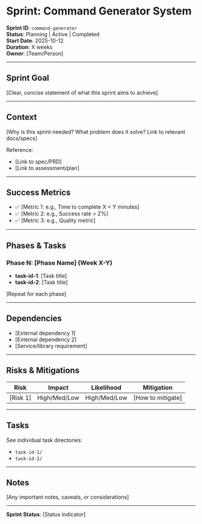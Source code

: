# Sprint: Command Generator System

**Sprint ID**: `command-generator`  
**Status**: Planning | Active | Completed  
**Start Date**: 2025-10-12  
**Duration**: X weeks  
**Owner**: [Team/Person]

---

## Sprint Goal

[Clear, concise statement of what this sprint aims to achieve]

---

## Context

[Why is this sprint needed? What problem does it solve? Link to relevant docs/specs]

Reference:
- [Link to spec/PRD]
- [Link to assessment/plan]

---

## Success Metrics

- ✅ [Metric 1: e.g., Time to complete X < Y minutes]
- ✅ [Metric 2: e.g., Success rate > Z%]
- ✅ [Metric 3: e.g., Quality metric]

---

## Phases & Tasks

### Phase N: [Phase Name] (Week X-Y)
- **task-id-1**: [Task title]
- **task-id-2**: [Task title]

[Repeat for each phase]

---

## Dependencies

- [External dependency 1]
- [External dependency 2]
- [Service/library requirement]

---

## Risks & Mitigations

| Risk | Impact | Likelihood | Mitigation |
|------|--------|------------|------------|
| [Risk 1] | High/Med/Low | High/Med/Low | [How to mitigate] |

---

## Tasks

See individual task directories:
- `task-id-1/`
- `task-id-2/`

---

## Notes

[Any important notes, caveats, or considerations]

---

**Sprint Status**: [Status indicator]
